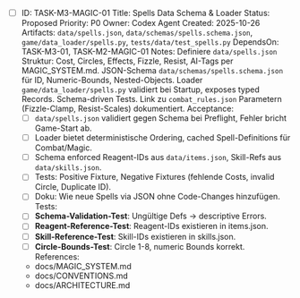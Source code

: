 - [ ] ID: TASK-M3-MAGIC-01
  Title: Spells Data Schema & Loader
  Status: Proposed
  Priority: P0
  Owner: Codex Agent
  Created: 2025-10-26
  Artifacts: `data/spells.json`, `data/schemas/spells.schema.json`, `game/data_loader/spells.py`, `tests/data/test_spells.py`
  DependsOn: TASK-M3-01, TASK-M2-MAGIC-01
  Notes:
  Definiere `data/spells.json` Struktur: Cost, Circles, Effects, Fizzle, Resist, AI-Tags per MAGIC_SYSTEM.md. JSON-Schema `data/schemas/spells.schema.json` für ID, Numeric-Bounds, Nested-Objects. Loader `game/data_loader/spells.py` validiert bei Startup, exposes typed Records. Schema-driven Tests. Link zu `combat_rules.json` Parametern (Fizzle-Clamp, Resist-Scales) dokumentiert.
  Acceptance:
  - [ ] `data/spells.json` validiert gegen Schema bei Preflight, Fehler bricht Game-Start ab.
  - [ ] Loader bietet deterministische Ordering, cached Spell-Definitions für Combat/Magic.
  - [ ] Schema enforced Reagent-IDs aus `data/items.json`, Skill-Refs aus `data/skills.json`.
  - [ ] Tests: Positive Fixture, Negative Fixtures (fehlende Costs, invalid Circle, Duplicate ID).
  - [ ] Doku: Wie neue Spells via JSON ohne Code-Changes hinzufügen.
  Tests:
  - [ ] **Schema-Validation-Test**: Ungültige Defs → descriptive Errors.
  - [ ] **Reagent-Reference-Test**: Reagent-IDs existieren in items.json.
  - [ ] **Skill-Reference-Test**: Skill-IDs existieren in skills.json.
  - [ ] **Circle-Bounds-Test**: Circle 1-8, numeric Bounds korrekt.
  References:
  - docs/MAGIC_SYSTEM.md
  - docs/CONVENTIONS.md
  - docs/ARCHITECTURE.md
